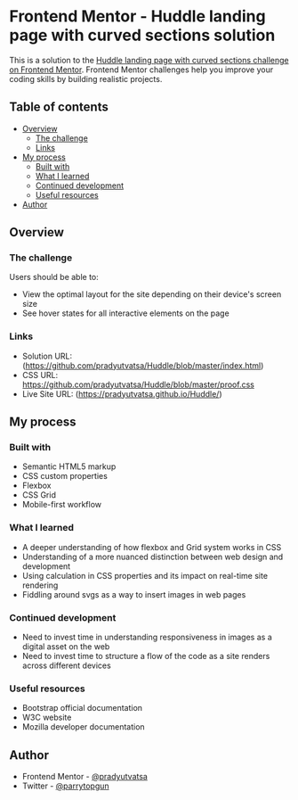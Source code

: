 # Frontend Mentor - Huddle landing page with curved sections solution

This is a solution to the [Huddle landing page with curved sections challenge on Frontend Mentor](https://www.frontendmentor.io/challenges/huddle-landing-page-with-curved-sections-5ca5ecd01e82137ec91a50f2). Frontend Mentor challenges help you improve your coding skills by building realistic projects. 

## Table of contents

- [Overview](#overview)
  - [The challenge](#the-challenge)
  - [Links](#links)
- [My process](#my-process)
  - [Built with](#built-with)
  - [What I learned](#what-i-learned)
  - [Continued development](#continued-development)
  - [Useful resources](#useful-resources)
- [Author](#author)



## Overview

### The challenge

Users should be able to:

- View the optimal layout for the site depending on their device's screen size
- See hover states for all interactive elements on the page


### Links

- Solution URL: (https://github.com/pradyutvatsa/Huddle/blob/master/index.html)
- CSS URL: https://github.com/pradyutvatsa/Huddle/blob/master/proof.css
- Live Site URL: (https://pradyutvatsa.github.io/Huddle/)

## My process

### Built with

- Semantic HTML5 markup
- CSS custom properties
- Flexbox
- CSS Grid
- Mobile-first workflow


### What I learned

- A deeper understanding of how flexbox and Grid system works in CSS
- Understanding of a more nuanced distinction between web design and development
- Using calculation in CSS properties and its impact on real-time site rendering
- Fiddling around svgs as a way to insert images in web pages

### Continued development

- Need to invest time in understanding responsiveness in images as a digital asset on the web
- Need to invest time to structure a flow of the code as a site renders across different devices 

### Useful resources

- Bootstrap official documentation
- W3C website 
- Mozilla developer documentation

## Author

- Frontend Mentor - [@pradyutvatsa](https://www.frontendmentor.io/profile/pradyutvatsa)
- Twitter - [@parrytopgun](https://www.twitter.com/parrytopgun)


